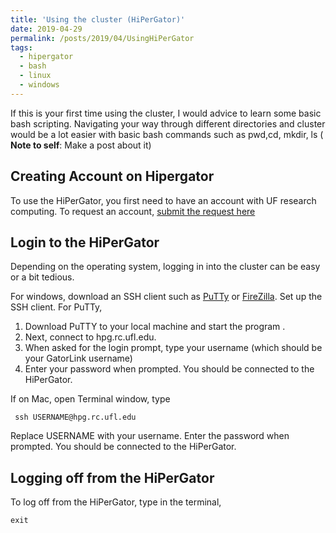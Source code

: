 ```yaml
---
title: 'Using the cluster (HiPerGator)'
date: 2019-04-29
permalink: /posts/2019/04/UsingHiPerGator
tags:
  - hipergator
  - bash
  - linux
  - windows
---
```


If this is your first time using the cluster, I would advice to learn some basic bash scripting. Navigating your way through different directories and cluster would be a lot easier with basic bash commands such as
pwd,cd, mkdir, ls ( **Note to self**: Make a post about it) 


Creating Account on Hipergator
------
To use the HiPerGator, you first need to have an account with UF research computing. To request an account, [submit the request here](https://www.rc.ufl.edu/access/account-request/)


Login to the HiPerGator
------
Depending on the operating system, logging in into the cluster can be easy or a bit tedious. 

For windows, download an SSH client such as [PuTTy](https://www.putty.org/) or [FireZilla](https://filezilla-project.org/).
Set up the SSH client. 
For PuTTy,
     
1. Download PuTTY to your local machine and start the program .
2. Next, connect to hpg.rc.ufl.edu.
3. When asked for the login prompt, type your username (which should be your GatorLink username)
4. Enter your password when prompted. You should be connected to the HiPerGator. 

If on Mac, open Terminal window, type

     ssh USERNAME@hpg.rc.ufl.edu

Replace USERNAME with your username. Enter the password when prompted. You should be connected to the HiPerGator.

Logging off from the HiPerGator
------
To log off from the HiPerGator, type in the terminal,

    exit

